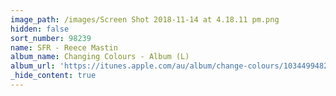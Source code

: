 ```yaml
---
image_path: /images/Screen Shot 2018-11-14 at 4.18.11 pm.png
hidden: false
sort_number: 98239
name: SFR - Reece Mastin
album_name: Changing Colours - Album (L)
album_url: 'https://itunes.apple.com/au/album/change-colours/1034499482'
_hide_content: true
---
```


